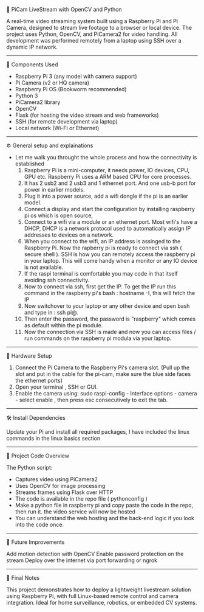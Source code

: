  📡 PiCam LiveStream with OpenCV and Python

A real-time video streaming system built using a Raspberry Pi and Pi Camera, designed to stream live footage to a browser or local device. The project uses Python, OpenCV, and PiCamera2 for video handling. All development was performed remotely from a laptop using SSH over a dynamic IP network.

---

🧰 Components Used

- Raspberry Pi 3 (any model with camera support)
- Pi Camera (v2 or HQ camera)
- Raspberry Pi OS (Bookworm recommended)
- Python 3
- PiCamera2 library
- OpenCV
- Flask (for hosting the video stream and web frameworks)
- SSH (for remote development via laptop)
- Local network (Wi-Fi or Ethernet)

---

⚙️ General setup and explainations 
 - Let me walk you throught the whole process and how the connectivity is established 
   1. Raspberry Pi is a mini-computer, it needs power, IO devices, CPU, GPU etc. Raspberry Pi uses a ARM based CPU for core processes.
   2. It has 2 usb2 and 2 usb3 and 1 ethernet port. And one usb-b port for power in earlier models.
   3. Plug it into a power source, add a wifi dongle if the pi is an earlier model.
   4. Connect a display and start the configuration by installing raspberry pi os which is open source,
   5. Connect to a wifi via a module or an ethernet port. Most wifi's have a DHCP, DHCP is a network protocol used to automatically assign IP addresses to devices on a network.
   6. When you connect to the wifi, an IP address is assinged to the Raspberry Pi. Now the rapberry pi is ready to connect via ssh ( secure shell ). SSH is how you can remotely access the raspberry pi in your laptop. This will come handy when a monitor or any IO device is not available.
   7. If the raspi terminal is comfortable you may code in that itself avoiding ssh connectivity.
   8. Now to connect via ssh, first get the IP. To get the IP run this command in the raspberry pi's bash : hostname -I, this will fetch the IP
   9. Now switchover to your laptop or any other device and open bash and type in : ssh pi@<the-IP-you-got-in-the-revious-step>.
   10. Then enter the password, the password is "raspberry" which comes as default within the pi module.
   11. Now the connection via SSH is made and now you can access files / run commands on the raspberry pi modula via your laptop.
       
---

🔌 Hardware Setup

1. Connect the Pi Camera to the Raspberry Pi's camera slot. (Pull up the slot and put in the cable for the pi-cam, make sure the blue side faces the ethernet ports)
2. Open your terminal , SSH or GUI.
3. Enable the camera using: sudo raspi-config - Interface options - camera - select enable , then press esc consecutively to exit the tab.

---

🛠️ Install Dependencies

Update your Pi and install all required packages, I have included the linux commands in the linux basics section 

---

🧠 Project Code Overview

The Python script:

- Captures video using PiCamera2
- Uses OpenCV for image processing
- Streams frames using Flask over HTTP
- The code is available in the repo file ( pythonconfig )
- Make a python file in raspberry pi and copy paste the code in the repo, then run it. the video service will now be hosted
- You can understand the web hosting and the back-end logic if you look into the code once.

---

🧪 Future Improvements

Add motion detection with OpenCV
Enable password protection on the stream
Deploy over the internet via port forwarding or ngrok

---

📸 Final Notes

This project demonstrates how to deploy a lightweight livestream solution using Raspberry Pi, with full Linux-based remote control and camera integration. Ideal for home surveillance, robotics, or embedded CV systems.
